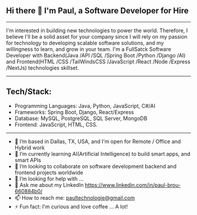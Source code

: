 ## Hi there 👋 I'm Paul, a Software Developer for Hire
-----
I'm interested in building new technologies to power the world. 
Therefore, I believe I'll be a solid asset for your company since I will rely on my passion for technology to developing scalable software solutions, and my willingness to learn, and grow in your team. 
I'm a FullSatck Software Developer with Backend(Java /API /SQL /Spring Boot /Python /Django /AI) and Frontend(HTML /CSS /TailWindsCSS /JavaScript /React /Node /Express /NextJs) technologies skillset.

----
Tech/Stack:
----
  - Programming Languages: Java, Python, JavaScript, C#/AI
  - Frameworks: Spring Boot, Django, React/Express
  - Database: MySQL, PostgreSQL, SQL Server, MongoDB
  - Frontend: JavaScript, HTML, CSS.


-----
- 🔭 I’m based in Dallas, TX, USA, and I'm open for Remote / Office and Hybrid work
- 🌱 I’m currently learning AI(Artificial Intelligence) to build smart apps, and smart APIs
- 👯 I’m looking to collaborate on software development backend and frontend projects worldwide
- 🤔 I’m looking for help with ...
- 💬 Ask me about my LinkedIn https://www.linkedin.com/in/paul-brou-660884b0/
- 📫 How to reach me: paultechnologie@gmail.com
- ⚡ Fun fact: I'm curious and love coffee ... A lot!
